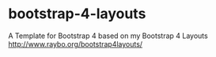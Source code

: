 # bootstrap-4-layouts
A Template for Bootstrap 4 based on my Bootstrap 4 Layouts http://www.raybo.org/bootstrap4layouts/
